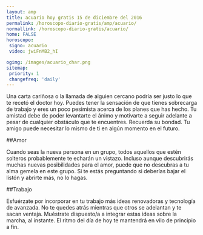 ```yaml
---
layout: amp
title: acuario hoy gratis 15 de diciembre del 2016 
permalink: /horoscopo-diario-gratis/amp/acuario/
normallink: /horoscopo-diario-gratis/acuario/
home: FALSE
horoscopo:
 signo: acuario
 video: jwiFnMB2_hI

ogimg: /images/acuario_char.png
sitemap:
 priority: 1
 changefreq: 'daily'
---
```



Una carta cariñosa o la llamada de alguien cercano podría ser justo lo que te recetó el doctor hoy. Puedes tener la sensación de que tienes sobrecarga de trabajo y eres un poco pesimista acerca de los planes que has hecho. Tu amistad debe de poder levantarte el ánimo y motivarte a seguir adelante a pesar de cualquier obstáculo que te encuentres. Recuerda su bondad. Tu amigo puede necesitar lo mismo de ti en algún momento en el futuro.

##Amor

Cuando seas la nueva persona en un grupo, todos aquellos que estén solteros probablemente te echarán un vistazo. Incluso aunque descubrirás muchas nuevas posibilidades para el amor, puede que no descubras a tu alma gemela en este grupo. Si te estás preguntando si deberías bajar el listón y abrirte más, no lo hagas.

##Trabajo

Esfuérzate por incorporar en tu trabajo más ideas renovadoras y tecnología de avanzada. No te quedes atrás mientras que otros se adelantan y te sacan ventaja. Muéstrate dispuesto/a a integrar estas ideas sobre la marcha, al instante. El ritmo del día de hoy te mantendrá en vilo de principio a fin.